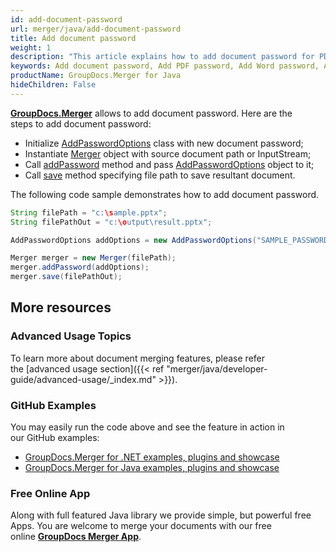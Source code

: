```yaml
---
id: add-document-password
url: merger/java/add-document-password
title: Add document password
weight: 1
description: "This article explains how to add document password for PDF, Word, Excel, PowerPoint and  other file types using GroupDocs.Merger for Java."
keywords: Add document password, Add PDF password, Add Word password, Add Excel password, Add PowerPoint password
productName: GroupDocs.Merger for Java
hideChildren: False
---
```

[**GroupDocs.Merger**](https://products.groupdocs.com/merger/java) allows to add document password. Here are the steps to add document password:

*   Initialize [AddPasswordOptions](https://apireference.groupdocs.com/java/merger/com.groupdocs.merger.domain.options/AddPasswordOptions) class with new document password;
*   Instantiate [Merger](https://apireference.groupdocs.com/java/merger/com.groupdocs.merger/Merger) object with source document path or InputStream;
*   Call [addPassword](https://apireference.groupdocs.com/java/merger/com.groupdocs.merger/Merger#addPassword(com.groupdocs.merger.domain.options.interfaces.IAddPasswordOptions)) method and pass [AddPasswordOptions](https://apireference.groupdocs.com/java/merger/com.groupdocs.merger.domain.options/AddPasswordOptions) object to it;
*   Call [save](https://apireference.groupdocs.com/java/merger/com.groupdocs.merger/Merger#save(java.lang.String)) method specifying file path to save resultant document.

The following code sample demonstrates how to add document password.

```java
String filePath = "c:\sample.pptx";
String filePathOut = "c:\output\result.pptx";

AddPasswordOptions addOptions = new AddPasswordOptions("SAMPLE_PASSWORD");

Merger merger = new Merger(filePath);        
merger.addPassword(addOptions);
merger.save(filePathOut);
```

## More resources
### Advanced Usage Topics 
To learn more about document merging features, please refer the [advanced usage section]({{< ref "merger/java/developer-guide/advanced-usage/_index.md" >}}).

### GitHub Examples 
You may easily run the code above and see the feature in action in our GitHub examples:
*   [GroupDocs.Merger for .NET examples, plugins and showcase](https://github.com/groupdocs-merger/GroupDocs.Merger-for-.NET)    
*   [GroupDocs.Merger for Java examples, plugins and showcase](https://github.com/groupdocs-merger/GroupDocs.Merger-for-Java)

### Free Online App 
Along with full featured Java library we provide simple, but powerful free Apps.
You are welcome to merge your documents with our free online **[GroupDocs Merger App](https://products.groupdocs.app/merger)**.
